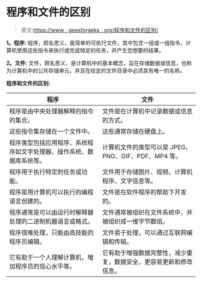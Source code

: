 # 程序和文件的区别

> 原文:[https://www . geesforgeks . org/程序和文件的区别/](https://www.geeksforgeeks.org/difference-between-program-and-file/)

**1。程序:**
程序，顾名思义，是简单的可执行文件，其中包含一组或一组指令，计算机使用这些指令来执行或完成特定的任务，并产生您想要的结果。

**2。文件:**
文件，顾名思义，是计算机中的基本概念，旨在存储数据或信息，也称为计算机中的公共存储单元，并且在给定的文件目录中必须具有唯一的名称。

**程序和文件的区别:**

<center>

| 程序 | 文件 |
| --- | --- |
| 程序是由中央处理器解释的指令的集合。 | 文件是在计算机中记录数据或信息的方式。 |
| 这些指令集存储在一个文件中。 | 这些通常存储在硬盘上。 |
| 程序类型包括应用程序、系统程序如文字处理器、操作系统、数据库系统等。 | 计算机文件的类型可以是 JPEG、PNG、GIF、PDF、MP4 等。 |
| 程序用于执行特定的任务或功能。 | 文件用于存储图片、视频、计算机程序、文字信息等。 |
| 程序是用计算机可以执行的编程语言创建的。 | 文件是在软件程序的帮助下开发的。 |
| 程序通常是可以由运行时解释器处理的二进制机器语言或格式。 | 文件通常被组织在文件系统中，并被组织成一维字节数组。 |
| 程序很难处理，只能由高技能的程序员编辑。 | 文件易于处理，可以通过互联网编辑和传输。 |
| 它有助于一个人理解计算机，增加程序员的信心水平等。 | 它有助于增强数据完整性，减少重复，数据安全，更容易更新和修改信息。 |

</center>